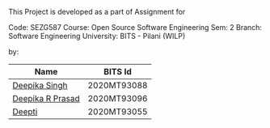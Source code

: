 
This Project is developed as a part of Assignment for 

Code: SEZG587
Course: Open Source Software Engineering
Sem: 2
Branch: Software Engineering
University: BITS - Pilani (WILP)

by:

 | Name | BITS Id |
 | ---- | ------- |
 | [Deepika Singh](https://github.com/2020MT93088) | 2020MT93088 |
 | [Deepika R Prasad](https://github.com/Deepika-R-Prasad) | 2020MT93096 |
 | [Deepti](https://github.com/deepti810) | 2020MT93055 |